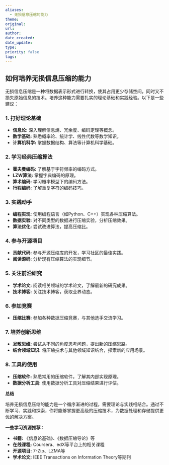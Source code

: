 ```yaml
---
aliases:
  - 无损信息压缩的能力
theme: 
original: 
url: 
author: 
date_created: 
date_update: 
type: 
priority: false
tags:
---
```

## 如何培养无损信息压缩的能力

无损信息压缩是一种将数据表示形式进行转换，使其占用更少存储空间，同时又不损失原始信息的技术。培养这种能力需要扎实的理论基础和实践经验。以下是一些建议：

### 1. **打好理论基础**

- **信息论:** 深入理解信息熵、冗余度、编码定理等概念。
- **数学基础:** 熟悉概率论、统计学、线性代数等数学知识。
- **计算机科学:** 掌握数据结构、算法等计算机科学基础。

### 2. **学习经典压缩算法**

- **霍夫曼编码:** 了解基于字符频率的编码方式。
- **LZW算法:** 掌握字典编码的原理。
- **算术编码:** 学习概率模型下的编码方法。
- **行程编码:** 了解重复字符的编码技巧。

### 3. **实践动手**

- **编程实现:** 使用编程语言（如Python、C++）实现各种压缩算法。
- **数据实验:** 对不同类型的数据进行压缩实验，分析压缩效果。
- **算法优化:** 尝试改进算法，提高压缩比。

### 4. **参与开源项目**

- **贡献代码:** 参与开源压缩库的开发，学习社区的最佳实践。
- **阅读源码:** 分析现有压缩算法的实现细节。

### 5. **关注前沿研究**

- **学术论文:** 阅读相关领域的学术论文，了解最新的研究成果。
- **技术博客:** 关注技术博客，获取业界动态。

### 6. **参加竞赛**

- **压缩比赛:** 参加各种数据压缩竞赛，与其他选手交流学习。

### 7. **培养创新思维**

- **发散思维:** 尝试从不同的角度思考问题，提出新的压缩思路。
- **结合领域知识:** 将压缩技术与其他领域知识结合，探索新的应用场景。

### 8. **工具的使用**

- **压缩软件:** 熟悉常用的压缩软件，了解其内部实现原理。
- **数据分析工具:** 使用数据分析工具对压缩结果进行评估。

**总结**

培养无损信息压缩的能力是一个循序渐进的过程，需要理论与实践相结合。通过不断学习、实践和探索，你将能够掌握更高级的压缩技术，为数据处理和存储提供更优的解决方案。

**一些学习资源推荐：**

- **书籍:** 《信息论基础》、《数据压缩导论》等
- **在线课程:** Coursera、edX等平台上的相关课程
- **开源项目:** 7-Zip、LZMA等
- **学术论文:** IEEE Transactions on Information Theory等期刊

